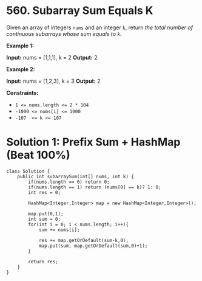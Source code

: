 # 560. Subarray Sum Equals K
Given an array of integers  `nums`  and an integer  `k`, return  _the total number of continuous subarrays whose sum equals to  `k`_.

**Example 1:**

**Input:** nums = [1,1,1], k = 2
**Output:** 2

**Example 2:**

**Input:** nums = [1,2,3], k = 3
**Output:** 2

**Constraints:**

-   `1 <= nums.length <= 2 * 104`
-   `-1000 <= nums[i] <= 1000`
-   `-107  <= k <= 107`

# Solution 1: Prefix Sum + HashMap (Beat 100%)
```
class Solution {
    public int subarraySum(int[] nums, int k) {
        if(nums.length == 0) return 0;
        if(nums.length == 1) return (nums[0] == k)? 1: 0;
        int res = 0;

        HashMap<Integer,Integer> map = new HashMap<Integer,Integer>();

        map.put(0,1); 
        int sum = 0;
        for(int i = 0; i < nums.length; i++){
            sum += nums[i];
            
            res += map.getOrDefault(sum-k,0);
            map.put(sum, map.getOrDefault(sum,0)+1);
        }
        
        return res;
    }
}
```